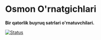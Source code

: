# Osmon O'rnatgichlari

**Bir qatorlik buyruq satrlari o'rnatuvchilari.**

[![Status](https://github.com/osmon-lang/osmon-install/actions/workflows/ci.yaml/badge.svg)](https://github.com/osmon-lang/osmon-install/actions/workflows/ci.yaml)